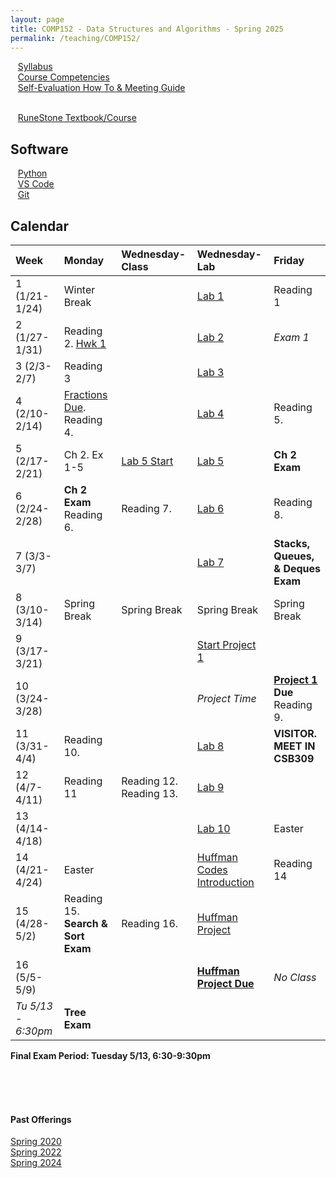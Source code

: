 ```yaml
---
layout: page
title: COMP152 - Data Structures and Algorithms - Spring 2025
permalink: /teaching/COMP152/
---
```


&nbsp;&nbsp;&nbsp;[Syllabus](/teaching/COMP152/sp25/comp152-syllabus.pdf)<br>
&nbsp;&nbsp;&nbsp;[Course Competencies](/teaching/COMP152/sp25/comp152-competencies.pdf)<br>
&nbsp;&nbsp;&nbsp;[Self-Evaluation How To & Meeting Guide](/teaching/ungrading/howto-portfolio)<br><br>

&nbsp;&nbsp;&nbsp;[RuneStone Textbook/Course](https://runestone.academy/ns/books/published/mc_comp152_fa25/index.html)


## Software 

&nbsp;&nbsp;&nbsp;[Python](https://www.python.org/downloads/)<br>
&nbsp;&nbsp;&nbsp;[VS Code](https://code.visualstudio.com/download)<br>
&nbsp;&nbsp;&nbsp;[Git](https://git-scm.com/downloads)<br>

## Calendar

| Week | Monday | Wednesday-Class | Wednesday-Lab | Friday |
| :-- | :-- | :-- | :-- | :-- |
| 1 (1/21-1/24) | Winter Break | | [Lab 1](/teaching/COMP152/sp25/labs/lab1/) | Reading 1 |
| 2 (1/27-1/31)| Reading 2. [Hwk 1](/teaching/COMP152/sp25/labs/lab1/) | | [Lab 2](/teaching/COMP152/sp25/labs/lab2/) | *Exam 1* |
| 3 (2/3-2/7)| Reading 3 | | [Lab 3](/teaching/COMP152/sp25/labs/lab3/) | |
| 4 (2/10-2/14)| [Fractions Due](/teaching/COMP152/sp25/labs/lab3/). Reading 4. | | [Lab 4](/teaching/COMP152/sp25/labs/lab4/) | Reading 5. |
| 5 (2/17-2/21)| Ch 2. Ex 1-5 | [Lab 5 Start](/teaching/COMP152/sp25/labs/loops.pdf) | [Lab 5]((/teaching/COMP152/sp25/labs/loops.pdf)  ) | **Ch 2 Exam** |
| 6 (2/24-2/28)|**Ch 2 Exam** Reading 6. | Reading 7. | [Lab 6](/teaching/COMP152/sp25/labs/lab6/) | Reading 8. |
| 7 (3/3-3/7) | | | [Lab 7](/teaching/COMP152/sp25/labs/lab7/) | **Stacks, Queues, & Deques Exam** |
| 8 (3/10-3/14) | Spring Break | Spring Break | Spring Break | Spring Break |
| 9 (3/17-3/21)| | | [Start Project 1](/teaching/COMP152/sp25/projects/project1/) | |
| 10 (3/24-3/28)| | | *Project Time* | **[Project 1](/teaching/COMP152/sp25/projects/project1/) Due** Reading 9. |
| 11 (3/31-4/4)| Reading 10. | | [Lab 8](/teaching/COMP152/sp25/labs/lab8/) | **VISITOR. MEET IN CSB309** |
| 12 (4/7-4/11)| Reading 11 | Reading 12. Reading 13. | [Lab 9](/teaching/COMP152/sp25/labs/lab9/) | |
| 13 (4/14-4/18)| | | [Lab 10](/teaching/COMP152/sp25/labs/lab10/) | Easter |
| 14 (4/21-4/24)| Easter | | [Huffman Codes Introduction](/teaching/COMP152/sp25/labs/huffman/) | Reading 14 |
| 15 (4/28-5/2)| Reading 15. **Search & Sort Exam** | Reading 16. | [Huffman Project]() |  |
| 16 (5/5-5/9)| | | **[Huffman Project Due]()** | *No Class*  |
|  *Tu 5/13 - 6:30pm* | **Tree Exam** | | | |

**Final Exam Period: Tuesday 5/13, 6:30-9:30pm**

<br><br><br>

#### Past Offerings

[Spring 2020](/teaching/COMP152/sp20/)<br>
[Spring 2022](/teaching/COMP152/sp22/)<br>
[Spring 2024](/teaching/COMP152/sp24/)<br>
